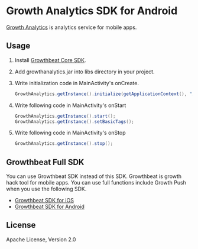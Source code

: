 # Growth Analytics SDK for Android

[Growth Analytics](https://analytics.growthbeat.com/) is analytics service for mobile apps.

## Usage 

1. Install [Growthbeat Core SDK](https://github.com/SIROK/growthbeat-core-android).

1. Add growthanalytics.jar into libs directory in your project.

1. Write initialization code in MainActivity's onCreate.

	```java
	GrowthAnalytics.getInstance().initialize(getApplicationContext(), "APPLICATION_ID", "CREDENTIAL_ID");
	```

1. Write following code in MainActivity's onStart

	```java
	GrowthAnalytics.getInstance().start();
	GrowthAnalytics.getInstance().setBasicTags();
	```

1. Write following code in MainActivity's onStop

	```java
	GrowthAnalytics.getInstance().stop();
	```

## Growthbeat Full SDK

You can use Growthbeat SDK instead of this SDK. Growthbeat is growth hack tool for mobile apps. You can use full functions include Growth Push when you use the following SDK.

* [Growthbeat SDK for iOS](https://github.com/SIROK/growthbeat-ios/)
* [Growthbeat SDK for Android](https://github.com/SIROK/growthbeat-android/)

## License

Apache License, Version 2.0

